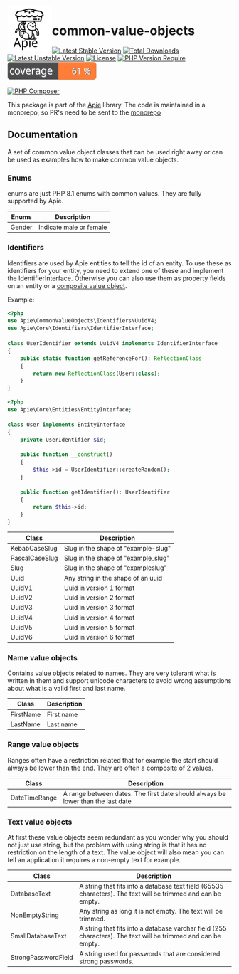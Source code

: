 <img src="https://raw.githubusercontent.com/apie-lib/apie-lib-monorepo/main/docs/apie-logo.svg" width="100px" align="left" />
<h1>common-value-objects</h1>






 [![Latest Stable Version](http://poser.pugx.org/apie/common-value-objects/v)](https://packagist.org/packages/apie/common-value-objects) [![Total Downloads](http://poser.pugx.org/apie/common-value-objects/downloads)](https://packagist.org/packages/apie/common-value-objects) [![Latest Unstable Version](http://poser.pugx.org/apie/common-value-objects/v/unstable)](https://packagist.org/packages/apie/common-value-objects) [![License](http://poser.pugx.org/apie/common-value-objects/license)](https://packagist.org/packages/apie/common-value-objects) [![PHP Version Require](http://poser.pugx.org/apie/common-value-objects/require/php)](https://packagist.org/packages/apie/common-value-objects) [![Code coverage](https://raw.githubusercontent.com/apie-lib/common-value-objects/main/coverage_badge.svg)](https://apie-lib.github.io/coverage/common-value-objects/index.html)  

[![PHP Composer](https://github.com/apie-lib/common-value-objects/actions/workflows/php.yml/badge.svg?event=push)](https://github.com/apie-lib/common-value-objects/actions/workflows/php.yml)

This package is part of the [Apie](https://github.com/apie-lib) library.
The code is maintained in a monorepo, so PR's need to be sent to the [monorepo](https://github.com/apie-lib/apie-lib-monorepo/pulls)

## Documentation
A set of common value object classes that can be used right away or can be used as examples how to make common value objects.

### Enums

enums are just PHP 8.1 enums with common values. They are fully supported by Apie.

| Enums | Description |
| --- | --- |
| Gender | Indicate male or female |

### Identifiers
Identifiers are used by Apie entities to tell the id of an entity. To use these as identifiers for your entity, you need to extend one of these and implement the IdentifierInterface. Otherwise you can also use them as property fields on an entity or a [composite value object](https://packagist.org/packages/apie/composite-value-objects).

Example:
```php
<?php
use Apie\CommonValueObjects\Identifiers\UuidV4;
use Apie\Core\Identifiers\IdentifierInterface;

class UserIdentifier extends UuidV4 implements IdentifierInterface
{
    public static function getReferenceFor(): ReflectionClass
    {
        return new ReflectionClass(User::class);
    }
}
```

```php
<?php
use Apie\Core\Entities\EntityInterface;

class User implements EntityInterface
{
    private UserIdentifier $id;

    public function __construct()
    {
        $this->id = UserIdentifier::createRandom();
    }

    public function getIdentifier(): UserIdentifier
    {
        return $this->id;
    }
}
```

| Class | Description |
| --- | --- |
| KebabCaseSlug | Slug in the shape of "example-slug" |
| PascalCaseSlug | Slug in the shape of "example_slug" | 
| Slug | Slug in the shape of "exampleslug" |
| Uuid | Any string in the shape of an uuid |
| UuidV1 | Uuid in version 1 format |
| UuidV2 | Uuid in version 2 format |
| UuidV3 | Uuid in version 3 format |
| UuidV4 | Uuid in version 4 format |
| UuidV5 | Uuid in version 5 format |
| UuidV6 | Uuid in version 6 format |

### Name value objects

Contains value objects related to names. They are very tolerant what is written
in them and support unicode characters to avoid wrong assumptions about
what is a valid first and last name.

| Class | Description |
| --- | --- |
| FirstName | First name |
| LastName | Last name |

### Range value objects

Ranges often have a restriction related that for example the start should always be lower than the end. They are often a composite of 2 values.

| Class | Description |
| --- | --- |
| DateTimeRange | A range between dates. The first date should always be lower than the last date |

### Text value objects

At first these value objects seem redundant as you wonder why you should not just use string, but the problem with using string is that it has no restriction on the length of a text. The value object will also mean you can tell an application it requires a non-empty text for example.

| Class | Description |
| --- | --- |
| DatabaseText | A string that fits into a database text field (65535 characters). The text will be trimmed and can be empty. |
| NonEmptyString | Any string as long it is not empty. The text will be trimmed. |
| SmallDatabaseText | A string that fits into a database varchar field (255 characters). The text will be trimmed and can be empty. |
| StrongPasswordField | A string used for passwords that are considered strong passwords. |
